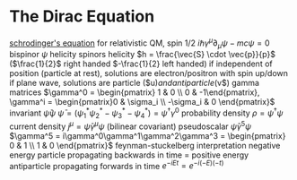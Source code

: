 # The Dirac Equation
[schrodinger's equation](schrodinger-equation.md) for relativistic QM, spin 1/2
	$i\hbar\gamma^\mu\partial_{\mu}\psi - mc\psi = 0$
	bispinor $\psi$
		helicity spinors
			helicity $h = \frac{\vec{S} \cdot \vec{p}}{p}$ ($\frac{1}{2}$ right handed $-\frac{1}{2} left handed)
	if independent of position (particle at rest), solutions are electron/positron with spin up/down
	if plane wave, solutions are particle ($u$) and antiparticle ($v$)
gamma matrices
	$\gamma^0 = \begin{pmatrix} 1 & 0 \\ 0 & -1\end{pmatrix}, \gamma^i = \begin{pmatrix}0 & \sigma_i \\ -\sigma_i & 0 \end{pmatrix}$
invariant $\bar{\psi}\psi$
	$\bar{\psi} = (\psi_1^*\psi_2^* - \psi_3^* - \psi_4^*)  = \psi^\dagger \gamma^0$
		probability density $\rho = \psi^\dagger\psi$
		current density $j^\mu = \bar{\psi}\gamma^\mu\psi$ (bilinear covariant)
	pseudoscalar $\bar{\psi}\gamma^5\psi$
		$\gamma^5 = i\gamma^0\gamma^1\gamma^2\gamma^3 = \begin{pmatrix} 0 & 1 \\ 1 & 0 \end{pmatrix}$
feynman-stuckelberg interpretation
	negative energy particle propagating backwards in time = positive energy antiparticle propagating forwards in time
	$e^{-iEt} = e^{-i(-E)(-t)}$